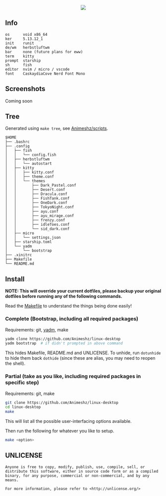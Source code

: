<p align="center">
    <img src="https://i.imgur.com/YHr1OMl.png" align="center">
</p>


## Info

```
os      void x86_64
ker     5.13.12_1
init    runit
de/wm   herbstluftwm
bar     none (future plans for eww)
term    kitty
prompt  starship
sh      fish
editor  nvim / micro / vscode
font    CaskaydiaCove Nerd Font Mono
```


## Screenshots

Coming soon


## Tree

Generated using `make tree`, see [Animeshz/scripts](https://github.com/Animeshz/scripts).

```
$HOME
├── .bashrc
├── .config
│   ├── fish
│   │   └── config.fish
│   ├── herbstluftwm
│   │   └── autostart
│   ├── kitty
│   │   ├── kitty.conf
│   │   ├── theme.conf
│   │   └── themes
│   │       ├── Dark_Pastel.conf
│   │       ├── Desert.conf
│   │       ├── Dracula.conf
│   │       ├── FishTank.conf
│   │       ├── OneDark.conf
│   │       ├── TokyoNight.conf
│   │       ├── ayu.conf
│   │       ├── ayu_mirage.conf
│   │       ├── frenzy.conf
│   │       ├── idleToes.conf
│   │       └── sid_dark.conf
│   ├── micro
│   │   └── settings.json
│   ├── starship.toml
│   └── yadm
│       └── bootstrap
├── .xinitrc
├── Makefile
└── README.md
```


## Install

<b>NOTE: This will override your current dotfiles, please backup your original dotfiles before running any of the following commands.</b>

Read the [Makefile](https://github.com/Animeshz/linux-desktop/blob/main/Makefile) to understand the things being done easily!

### Complete (Bootstrap, including all required packages)

Requirements: git, [yadm](https://github.com/TheLocehiliosan/yadm), make

```bash
yadm clone https://github.com/Animeshz/linux-desktop
yadm bootstrap  # if didn't prompted in above command
```

This hides Makefile, README.md and UNLICENSE. To unhide, run `dotunhide` to hide them back `dothide` (since these are alias, you may need to reopen the shell).

### Partial (take as you like, including required packages in specific step)

Requirements: git, make

```bash
git clone https://github.com/Animeshz/linux-desktop
cd linux-desktop
make
```

This will list all the possible user-interfacing options available.

Then run the following for whatever you like to setup.

```bash
make <option>
```


## UNLICENSE

```
Anyone is free to copy, modify, publish, use, compile, sell, or
distribute this software, either in source code form or as a compiled
binary, for any purpose, commercial or non-commercial, and by any
means.

For more information, please refer to <http://unlicense.org/>
```

